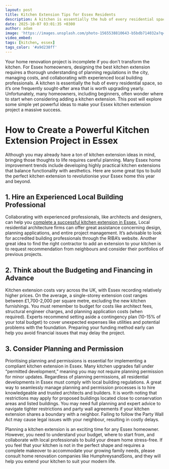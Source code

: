 ```yaml
---
layout: post
title: Kitchen Extension Tips for Essex Residents
description: A kitchen is essentially the hub of every residential space, so it’s one frequently sought-after area that is worth upgrading yearly.
date: 2025-10-07 03:01:35 +0300
author: adam
image: 'https://images.unsplash.com/photo-1565538810643-b5bdb714032a?q=80&w=987&auto=format&fit=crop&ixlib=rb-4.1.0&ixid=M3wxMjA3fDB8MHxwaG90by1wYWdlfHx8fGVufDB8fHx8fA%3D%3D'
video_embed:
tags: [kitchen, essex]
tags_color: '#a9d238ff'
---
```


Your home renovation project is incomplete if you don't transform the kitchen. For Essex homeowners, designing the best kitchen extension requires a thorough understanding of planning regulations in the city, managing costs, and collaborating with experienced local building professionals. A kitchen is essentially the hub of every residential space, so it’s one frequently sought-after area that is worth upgrading yearly. Unfortunately, many homeowners, including beginners, often wonder where to start when considering adding a kitchen extension. This post will explore some simple yet powerful ideas to make your Essex kitchen extension project a massive success.

# How to Create a Powerful Kitchen Extension Project in Essex

Although you may already have a ton of kitchen extension ideas in mind, bringing those thoughts to life requires careful planning. Many Essex home improvement trends include developing highly practical kitchen extensions that balance functionality with aesthetics. Here are some great tips to build the perfect kitchen extension to revolutionise your Essex home this year and beyond.

## 1. Hire an Experienced Local Building Professional

Collaborating with experienced professionals, like architects and designers, can help you [complete a successful kitchen extension in Essex.](https://www.humphreysandsons.co.uk/extension) Local residential architecture firms can offer great assistance concerning design, planning applications, and entire project management. It’s advisable to look for accredited building professionals through the RIBA’s website. Another great idea to find the right contractor to add an extension to your kitchen is to request recommendation from neighbours and consider their portfolios of previous projects. 

## 2. Think about the Budgeting and Financing in Advance

Kitchen extension costs vary across the UK, with Essex recording relatively higher prices. On the average, a single-storey extension cost ranges between £1,700-2,000 per square metre, excluding the new kitchen furnishings. You must remember to budget for costs like architect fees, structural engineer charges, and planning application costs (when required). Experts recommend setting aside a contingency plan (10-15% of your total budget) to cover unexpected expenses like utilities and potential problems with the foundation. Preparing your funding method early can help you avoid financial issues that may delay the project.

## 3. Consider Planning and Permission

Prioritising planning and permissions is essential for implementing a compliant kitchen extension in Essex. Many kitchen upgrades fall under “permitted development,” meaning you may not require planning permission for minor updates. Regardless of planning permissions, all residential developments in Essex must comply with local building regulations. A great way to seamlessly manage planning and permission processes is to hire knowledgeable and trusted architects and builders. It is worth noting that restrictions may apply for proposed buildings located close to conservation areas and listed buildings. You may need full planning and expert advice to navigate tighter restrictions and party wall agreements if your kitchen extension shares a boundary with a neighbor. Failing to follow the Party Wall Act may cause legal issues with your neighbour, resulting in costly delays.

Planning a kitchen extension is an exciting time for any Essex homeowner. However, you need to understand your budget, where to start from, and collaborate with local professionals to build your dream home stress-free. If you feel that your kitchen is not in the perfect shape and requires a complete makeover to accommodate your growing family needs, please consult home renovation companies like HumphreysandSons, and they will help you extend your kitchen to suit your modern life.
